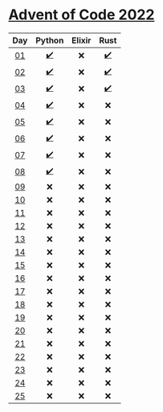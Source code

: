 # [Advent of Code 2022](https://adventofcode.com/2022/)

|     Day     |               Python               | Elixir | Rust |
| :---------: | :--------------------------------: | :----: | :--: |
| [01][day01] | [:heavy_check_mark:](python/day01) |  :x:   | [:heavy_check_mark:](rust/day01)  |
| [02][day02] | [:heavy_check_mark:](python/day02) |  :x:   | [:heavy_check_mark:](rust/day02)  |
| [03][day03] | [:heavy_check_mark:](python/day03) |  :x:   | [:heavy_check_mark:](rust/day03)  |
| [04][day04] | [:heavy_check_mark:](python/day04) |  :x:   | :x:  |
| [05][day05] | [:heavy_check_mark:](python/day05) |  :x:   | :x:  |
| [06][day06] | [:heavy_check_mark:](python/day06) |  :x:   | :x:  |
| [07][day07] | [:heavy_check_mark:](python/day07) |  :x:   | :x:  |
| [08][day08] | [:heavy_check_mark:](python/day08) |  :x:   | :x:  |
| [09][day09] |                :x:                 |  :x:   | :x:  |
| [10][day10] |                :x:                 |  :x:   | :x:  |
| [11][day11] |                :x:                 |  :x:   | :x:  |
| [12][day12] |                :x:                 |  :x:   | :x:  |
| [13][day13] |                :x:                 |  :x:   | :x:  |
| [14][day14] |                :x:                 |  :x:   | :x:  |
| [15][day15] |                :x:                 |  :x:   | :x:  |
| [16][day16] |                :x:                 |  :x:   | :x:  |
| [17][day17] |                :x:                 |  :x:   | :x:  |
| [18][day18] |                :x:                 |  :x:   | :x:  |
| [19][day19] |                :x:                 |  :x:   | :x:  |
| [20][day20] |                :x:                 |  :x:   | :x:  |
| [21][day21] |                :x:                 |  :x:   | :x:  |
| [22][day22] |                :x:                 |  :x:   | :x:  |
| [23][day23] |                :x:                 |  :x:   | :x:  |
| [24][day24] |                :x:                 |  :x:   | :x:  |
| [25][day25] |                :x:                 |  :x:   | :x:  |

[day01]: https://adventofcode.com/2022/day/1
[day02]: https://adventofcode.com/2022/day/2
[day03]: https://adventofcode.com/2022/day/3
[day04]: https://adventofcode.com/2022/day/4
[day05]: https://adventofcode.com/2022/day/5
[day06]: https://adventofcode.com/2022/day/6
[day07]: https://adventofcode.com/2022/day/7
[day08]: https://adventofcode.com/2022/day/8
[day09]: https://adventofcode.com/2022/day/9
[day10]: https://adventofcode.com/2022/day/10
[day11]: https://adventofcode.com/2022/day/11
[day12]: https://adventofcode.com/2022/day/12
[day13]: https://adventofcode.com/2022/day/13
[day14]: https://adventofcode.com/2022/day/14
[day15]: https://adventofcode.com/2022/day/15
[day16]: https://adventofcode.com/2022/day/16
[day17]: https://adventofcode.com/2022/day/17
[day18]: https://adventofcode.com/2022/day/18
[day19]: https://adventofcode.com/2022/day/19
[day20]: https://adventofcode.com/2022/day/20
[day21]: https://adventofcode.com/2022/day/21
[day22]: https://adventofcode.com/2022/day/22
[day23]: https://adventofcode.com/2022/day/23
[day24]: https://adventofcode.com/2022/day/24
[day25]: https://adventofcode.com/2022/day/25
